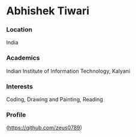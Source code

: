 # Abhishek Tiwari

### Location
India

### Academics
Indian Institute of Information Technology, Kalyani

### Interests
Coding, Drawing and Painting, Reading

### Profile
(https://github.com/zeus0789)

